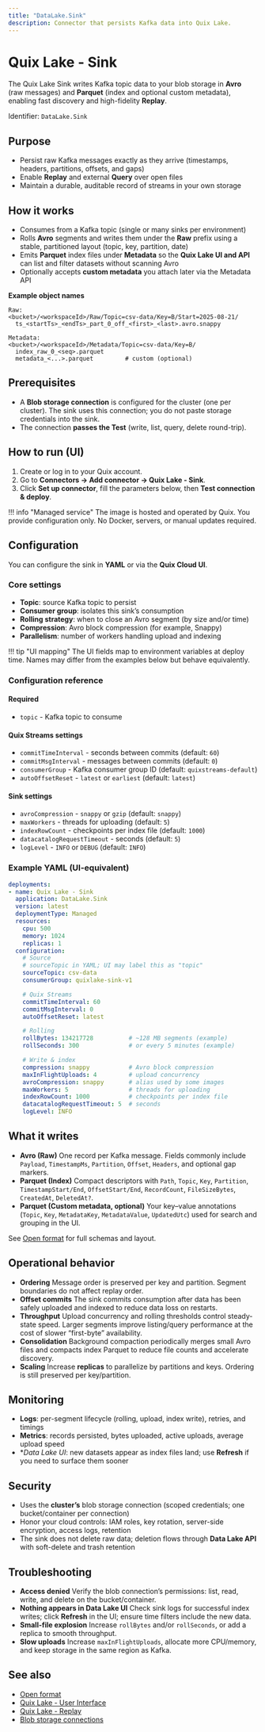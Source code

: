 ```yaml
---
title: "DataLake.Sink"
description: Connector that persists Kafka data into Quix Lake.
---
```


# Quix Lake - Sink

The Quix Lake Sink writes Kafka topic data to your blob storage in **Avro** (raw messages) and **Parquet** (index and optional custom metadata), enabling fast discovery and high-fidelity **Replay**.

Identifier: `DataLake.Sink`

## Purpose

* Persist raw Kafka messages exactly as they arrive (timestamps, headers, partitions, offsets, and gaps)
* Enable **Replay** and external **Query** over open files
* Maintain a durable, auditable record of streams in your own storage

## How it works

* Consumes from a Kafka topic (single or many sinks per environment)
* Rolls **Avro** segments and writes them under the **Raw** prefix using a stable, partitioned layout (topic, key, partition, date)
* Emits **Parquet** index files under **Metadata** so the **Quix Lake UI and API** can list and filter datasets without scanning Avro
* Optionally accepts **custom metadata** you attach later via the Metadata API

**Example object names**

```text
Raw:
<bucket>/<workspaceId>/Raw/Topic=csv-data/Key=B/Start=2025-08-21/
  ts_<startTs>_<endTs>_part_0_off_<first>_<last>.avro.snappy

Metadata:
<bucket>/<workspaceId>/Metadata/Topic=csv-data/Key=B/
  index_raw_0_<seq>.parquet
  metadata_<...>.parquet         # custom (optional)
```

## Prerequisites

* A **Blob storage connection** is configured for the cluster (one per cluster).
  The sink uses this connection; you do not paste storage credentials into the sink.
* The connection **passes the Test** (write, list, query, delete round-trip).

## How to run (UI)

1. Create or log in to your Quix account.
2. Go to **Connectors → Add connector → Quix Lake - Sink**.
3. Click **Set up connector**, fill the parameters below, then **Test connection & deploy**.

!!! info "Managed service"
    The image is hosted and operated by Quix. You provide configuration only. No Docker, servers, or manual updates required.

## Configuration

You can configure the sink in **YAML** or via the **Quix Cloud UI**.

### Core settings

* **Topic**: source Kafka topic to persist
* **Consumer group**: isolates this sink’s consumption
* **Rolling strategy**: when to close an Avro segment (by size and/or time)
* **Compression**: Avro block compression (for example, Snappy)
* **Parallelism**: number of workers handling upload and indexing

!!! tip "UI mapping"
    The UI fields map to environment variables at deploy time. Names may differ from the examples below but behave equivalently.

### Configuration reference

#### Required

* `topic` - Kafka topic to consume

#### Quix Streams settings

* `commitTimeInterval` - seconds between commits (default: `60`)
* `commitMsgInterval` - messages between commits (default: `0`)
* `consumerGroup` - Kafka consumer group ID (default: `quixstreams-default`)
* `autoOffsetReset` - `latest` or `earliest` (default: `latest`)

#### Sink settings

* `avroCompression` - `snappy` or `gzip` (default: `snappy`)
* `maxWorkers` - threads for uploading (default: `5`)
* `indexRowCount` - checkpoints per index file (default: `1000`)
* `datacatalogRequestTimeout` - seconds (default: `5`)
* `logLevel` - `INFO` or `DEBUG` (default: `INFO`)

### Example YAML (UI-equivalent)

```yaml
deployments:
- name: Quix Lake - Sink
  application: DataLake.Sink
  version: latest
  deploymentType: Managed
  resources:
    cpu: 500
    memory: 1024
    replicas: 1
  configuration:
    # Source
    # sourceTopic in YAML; UI may label this as "topic"
    sourceTopic: csv-data
    consumerGroup: quixlake-sink-v1

    # Quix Streams
    commitTimeInterval: 60
    commitMsgInterval: 0
    autoOffsetReset: latest

    # Rolling
    rollBytes: 134217728          # ~128 MB segments (example)
    rollSeconds: 300              # or every 5 minutes (example)

    # Write & index
    compression: snappy           # Avro block compression
    maxInFlightUploads: 4         # upload concurrency
    avroCompression: snappy       # alias used by some images
    maxWorkers: 5                 # threads for uploading
    indexRowCount: 1000           # checkpoints per index file
    datacatalogRequestTimeout: 5  # seconds
    logLevel: INFO
```

## What it writes

* **Avro (Raw)**
  One record per Kafka message. Fields commonly include `Payload`, `TimestampMs`, `Partition`, `Offset`, `Headers`, and optional gap markers.
* **Parquet (Index)**
  Compact descriptors with `Path`, `Topic`, `Key`, `Partition`, `TimestampStart/End`, `OffsetStart/End`, `RecordCount`, `FileSizeBytes`, `CreatedAt`, `DeletedAt?`.
* **Parquet (Custom metadata, optional)**
  Your key–value annotations (`Topic`, `Key`, `MetadataKey`, `MetadataValue`, `UpdatedUtc`) used for search and grouping in the UI.

See [Open format](../quixlake/open-format.md) for full schemas and layout.

## Operational behavior

* **Ordering**
  Message order is preserved per key and partition. Segment boundaries do not affect replay order.
* **Offset commits**
  The sink commits consumption after data has been safely uploaded and indexed to reduce data loss on restarts.
* **Throughput**
  Upload concurrency and rolling thresholds control steady-state speed. Larger segments improve listing/query performance at the cost of slower “first-byte” availability.
* **Consolidation**
  Background compaction periodically merges small Avro files and compacts index Parquet to reduce file counts and accelerate discovery.
* **Scaling**
  Increase **replicas** to parallelize by partitions and keys. Ordering is still preserved per key/partition.

## Monitoring

* **Logs**: per-segment lifecycle (rolling, upload, index write), retries, and timings
* **Metrics**: records persisted, bytes uploaded, active uploads, average upload speed
* **Data Lake UI*: new datasets appear as index files land; use **Refresh** if you need to surface them sooner

## Security

* Uses the **cluster’s** blob storage connection (scoped credentials; one bucket/container per connection)
* Honor your cloud controls: IAM roles, key rotation, server-side encryption, access logs, retention
* The sink does not delete raw data; deletion flows through **Data Lake API** with soft-delete and trash retention

## Troubleshooting

* **Access denied**
  Verify the blob connection’s permissions: list, read, write, and delete on the bucket/container.
* **Nothing appears in Data Lake UI**
  Check sink logs for successful index writes; click **Refresh** in the UI; ensure time filters include the new data.
* **Small-file explosion**
  Increase `rollBytes` and/or `rollSeconds`, or add a replica to smooth throughput.
* **Slow uploads**
  Increase `maxInFlightUploads`, allocate more CPU/memory, and keep storage in the same region as Kafka.

## See also

* [Open format](../quixlake/open-format.md)
* [Quix Lake - User Interface](../quixlake/user-interface.md)
* [Quix Lake - Replay](./replay.md)
* [Blob storage connections](./blob-storage.md)
